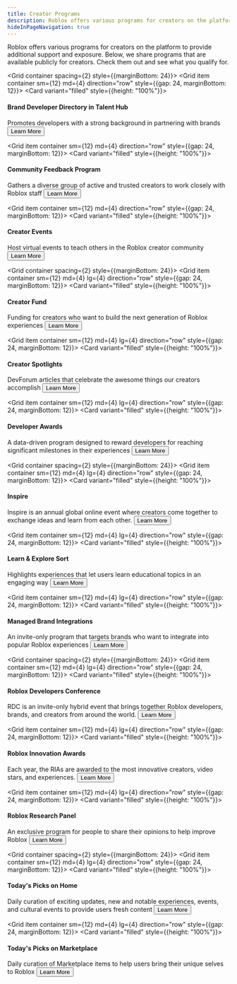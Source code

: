 ```yaml
---
title: Creator Programs
description: Roblox offers various programs for creators on the platform to provide additional support and exposure. This page includes programs that are available publicly for creators. Check them out and see what you qualify for.
hideInPageNavigation: true
---
```


Roblox offers various programs for creators on the platform to provide additional support and exposure. Below, we share programs that are available publicly for creators. Check them out and see what you qualify for.

<Grid container spacing={2} style={{marginBottom: 24}}>
  <Grid item container sm={12} md={4} direction="row" style={{gap: 24, marginBottom: 12}}>
  <Grid item container wrap="nowrap" direction="column">
    <Card variant="filled" style={{height: "100%"}}>
    <CardContent>
    <h4>Brand Developer Directory in Talent Hub</h4>
        <figure>
    <Chip
        color="success"
        label="Status: Open"
        size="medium"
        variant="filled"/>
    </figure>
    <Typography variant='body1'>Promotes developers with a strong background in partnering with brands</Typography>
    </CardContent>
    <CardActions>
        <Button href="/creator-programs/brand-developer-directory" variant="contained" color="secondary" size='large'>Learn More</Button>
    </CardActions>
    </Card>
  </Grid>
  </Grid>

  <Grid item container sm={12} md={4} direction="row" style={{gap: 24, marginBottom: 12}}>
  <Grid item container wrap="nowrap" direction="column">
    <Card variant="filled" style={{height: "100%"}}>
    <CardContent>
    <h4>Community Feedback Program</h4>
        <figure>
    <Chip
        color="success"
        label="Status: Open"
        size="medium"
        variant="filled"/>
        </figure>
    <Typography variant='body1'>Gathers a diverse group of active and trusted creators to work closely with Roblox staff</Typography>
    </CardContent>
    <CardActions>
        <Button href="/creator-programs/feedback" variant="contained" color="secondary" size='large'>Learn More</Button>
    </CardActions>
    </Card>
  </Grid>
  </Grid>

  <Grid item container sm={12} md={4} direction="row" style={{gap: 24, marginBottom: 12}}>
  <Grid item container wrap="nowrap" direction="column">
    <Card variant="filled" style={{height: "100%"}}>
    <CardContent>
    <h4>Creator Events</h4>
        <figure>
    <Chip
        color="success"
        label="Status: Open"
        size="medium"
        variant="filled"/>
    </figure>
    <Typography variant='body1'>Host virtual events to teach others in the Roblox creator community</Typography>
    </CardContent>
    <CardActions>
        <Button href="/creator-programs/creator-events" variant="contained" color="secondary" size='large'>Learn More</Button>
    </CardActions>
    </Card>
  </Grid>
  </Grid>
</Grid>

<Grid container spacing={2} style={{marginBottom: 24}}>
  <Grid item container sm={12} md={4} lg={4} direction="row" style={{gap: 24, marginBottom: 12}}>
  <Grid item container wrap="nowrap" direction="column">
    <Card variant="filled" style={{height: "100%"}}>
    <CardContent>
    <h4>Creator Fund</h4>
        <figure>
    <Chip
        color="success"
        label="Status: Open"
        size="medium"
        variant="filled"/>
    </figure>
    <Typography variant='body1'>Funding for creators who want to build the next generation of Roblox experiences</Typography>
    </CardContent>
    <CardActions>
        <Button href="/creator-fund" variant="contained" color="secondary" size='large'>Learn More</Button>
    </CardActions>
    </Card>
  </Grid>
  </Grid>

  <Grid item container sm={12} md={4} lg={4} direction="row" style={{gap: 24, marginBottom: 12}}>
  <Grid item container wrap="nowrap" direction="column">
    <Card variant="filled" style={{height: "100%"}}>
    <CardContent>
    <h4>Creator Spotlights</h4>
        <figure>
    <Chip
        color="success"
        label="Status: Open"
        size="medium"
        variant="filled"/>
    </figure>
    <Typography variant='body1'>DevForum articles that celebrate the awesome things our creators accomplish</Typography>
    </CardContent>
    <CardActions>
        <Button href="/creator-programs/spotlights" variant="contained" color="secondary" size='large'>Learn More</Button>
    </CardActions>
    </Card>
  </Grid>
  </Grid>

  <Grid item container sm={12} md={4} lg={4} direction="row" style={{gap: 24, marginBottom: 12}}>
  <Grid item container wrap="nowrap" direction="column">
    <Card variant="filled" style={{height: "100%"}}>
    <CardContent>
    <h4>Developer Awards</h4>
        <figure>
    <Chip
        color="success"
        label="Status: Open"
        size="medium"
        variant="filled"/>
    </figure>
    <Typography variant='body1'>A data-driven program designed to reward developers for reaching significant milestones in their experiences</Typography>
    </CardContent>
    <CardActions>
        <Button href="/creator-programs/developer-awards" variant="contained" color="secondary" size='large'>Learn More</Button>
    </CardActions>
    </Card>
  </Grid>
  </Grid>
</Grid>

<Grid container spacing={2} style={{marginBottom: 24}}>
  <Grid item container sm={12} md={4} lg={4} direction="row" style={{gap: 24, marginBottom: 12}}>
  <Grid item container wrap="nowrap" direction="column">
    <Card variant="filled" style={{height: "100%"}}>
    <CardContent>
    <h4>Inspire</h4>
        <figure>
    <Chip
        color="error"
        label="Status: Closed"
        size="medium"
        variant="filled"/>
    </figure>
    <Typography variant='body1'>Inspire is an annual global online event where creators come together to exchange ideas and learn from each other.</Typography>
    </CardContent>
    <CardActions>
        <Button href="/creator-programs/inspire" variant="contained" color="secondary" size='large'>Learn More</Button>
    </CardActions>
    </Card>
  </Grid>
  </Grid>

  <Grid item container sm={12} md={4} lg={4} direction="row" style={{gap: 24, marginBottom: 12}}>
  <Grid item container wrap="nowrap" direction="column">
    <Card variant="filled" style={{height: "100%"}}>
    <CardContent>
    <h4>Learn & Explore Sort</h4>
        <figure>
    <Chip
        color="success"
        label="Status: Open"
        size="medium"
        variant="filled"/>
    </figure>
    <Typography variant='body1'>Highlights experiences that let users learn educational topics in an engaging way</Typography>
    </CardContent>
    <CardActions>
        <Button href="/creator-programs/learn-explore-sort" variant="contained" color="secondary" size='large'>Learn More</Button>
    </CardActions>
    </Card>
  </Grid>
  </Grid>

  <Grid item container sm={12} md={4} lg={4} direction="row" style={{gap: 24, marginBottom: 12}}>
  <Grid item container wrap="nowrap" direction="column">
    <Card variant="filled" style={{height: "100%"}}>
    <CardContent>
    <h4>Managed Brand Integrations</h4>
        <figure>
    <Chip
        color="success"
        label="Status: Open"
        size="medium"
        variant="filled"/>
    </figure>
    <Typography variant='body1'>An invite-only program that targets brands who want to integrate into popular Roblox experiences</Typography>
    </CardContent>
    <CardActions>
        <Button href="/creator-programs/managed-brand-integrations" variant="contained" color="secondary" size='large'>Learn More</Button>
    </CardActions>
    </Card>
  </Grid>
  </Grid>
</Grid>

<Grid container spacing={2} style={{marginBottom: 24}}>
  <Grid item container sm={12} md={4} lg={4} direction="row" style={{gap: 24, marginBottom: 12}}>
  <Grid item container wrap="nowrap" direction="column">
    <Card variant="filled" style={{height: "100%"}}>
    <CardContent>
    <h4>Roblox Developers Conference</h4>
        <figure>
    <Chip
        color="error"
        label="Status: Closed"
        size="medium"
        variant="filled"/>
    </figure>
    <Typography variant='body1'>RDC is an invite-only hybrid event that brings together Roblox developers, brands, and creators from around the world.</Typography>
    </CardContent>
    <CardActions>
        <Button href="/creator-programs/rdc" variant="contained" color="secondary" size='large'>Learn More</Button>
    </CardActions>
    </Card>
  </Grid>
  </Grid>

  <Grid item container sm={12} md={4} lg={4} direction="row" style={{gap: 24, marginBottom: 12}}>
  <Grid item container wrap="nowrap" direction="column">
    <Card variant="filled" style={{height: "100%"}}>
    <CardContent>
    <h4>Roblox Innovation Awards</h4>
        <figure>
    <Chip
        color="error"
        label="Status: Closed"
        size="medium"
        variant="filled"/>
    </figure>
    <Typography variant='body1'>Each year, the RIAs are awarded to the most innovative creators, video stars, and experiences.</Typography>
    </CardContent>
    <CardActions>
        <Button href="/creator-programs/innovation-awards" variant="contained" color="secondary" size='large'>Learn More</Button>
    </CardActions>
    </Card>
  </Grid>
  </Grid>

  <Grid item container sm={12} md={4} lg={4} direction="row" style={{gap: 24, marginBottom: 12}}>
  <Grid item container wrap="nowrap" direction="column">
    <Card variant="filled" style={{height: "100%"}}>
    <CardContent>
    <h4>Roblox Research Panel</h4>
        <figure>
    <Chip
        color="success"
        label="Status: Open"
        size="medium"
        variant="filled"/>
    </figure>
    <Typography variant='body1'>An exclusive program for people to share their opinions to help improve Roblox</Typography>
    </CardContent>
    <CardActions>
        <Button href="/creator-programs/research-panel" variant="contained" color="secondary" size='large'>Learn More</Button>
    </CardActions>
    </Card>
  </Grid>
  </Grid>
</Grid>

<Grid container spacing={2} style={{marginBottom: 24}}>
  <Grid item container sm={12} md={4} lg={4} direction="row" style={{gap: 24, marginBottom: 12}}>
  <Grid item container wrap="nowrap" direction="column">
    <Card variant="filled" style={{height: "100%"}}>
    <CardContent>
    <h4>Today's Picks on Home</h4>
    <figure>
        <Chip
        color="success"
        label="Status: Open"
        size="medium"
        variant="filled"/>
    </figure>
    <Typography variant='body1'>Daily curation of exciting updates, new and notable experiences, events, and cultural events to provide users fresh content</Typography>
    </CardContent>
    <CardActions>
        <Button href="/creator-programs/todays-picks-home" variant="contained" color="secondary" size='large'>Learn More</Button>
    </CardActions>
    </Card>
  </Grid>
  </Grid>

  <Grid item container sm={12} md={4} lg={4} direction="row" style={{gap: 24, marginBottom: 12}}>
  <Grid item container wrap="nowrap" direction="column">
    <Card variant="filled" style={{height: "100%"}}>
    <CardContent>
    <h4>Today's Picks on Marketplace</h4>
        <figure>
    <Chip
        color="success"
        label="Status: Open"
        size="medium"
        variant="filled"/>
    </figure>
    <Typography variant='body1'>Daily curation of Marketplace items to help users bring their unique selves to Roblox</Typography>
    </CardContent>
    <CardActions>
        <Button href="/creator-programs/todays-picks-marketplace" variant="contained" color="secondary" size='large'>Learn More</Button>
    </CardActions>
    </Card>
  </Grid>
  </Grid>
</Grid>
